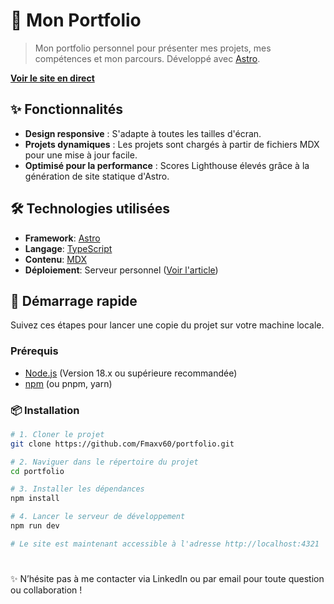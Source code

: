 # 🌟 Mon Portfolio

> Mon portfolio personnel pour présenter mes projets, mes compétences et mon parcours. Développé avec [Astro](https://astro.build/).

**[Voir le site en direct](https://mviolette.fr)**

<!-- Optionnel: Ajoutez une capture d'écran de votre site -->
<!-- ![Aperçu du portfolio](https://path-to-your-screenshot.png) -->

## ✨ Fonctionnalités

- **Design responsive** : S'adapte à toutes les tailles d'écran.
- **Projets dynamiques** : Les projets sont chargés à partir de fichiers MDX pour une mise à jour facile.
- **Optimisé pour la performance** : Scores Lighthouse élevés grâce à la génération de site statique d'Astro.

## 🛠️ Technologies utilisées

- **Framework**: [Astro](https://astro.build/)
- **Langage**: [TypeScript](https://www.typescriptlang.org/)
- **Contenu**: [MDX](https://mdxjs.com/)
- **Déploiement**: Serveur personnel ([Voir l'article](https://mviolette.fr/blog/homelab))

## 🚀 Démarrage rapide

Suivez ces étapes pour lancer une copie du projet sur votre machine locale.

### Prérequis

- [Node.js](https://nodejs.org/en/) (Version 18.x ou supérieure recommandée)
- [npm](https://www.npmjs.com/) (ou pnpm, yarn)

### 📦 Installation

```bash
# 1. Cloner le projet
git clone https://github.com/Fmaxv60/portfolio.git

# 2. Naviguer dans le répertoire du projet
cd portfolio

# 3. Installer les dépendances
npm install

# 4. Lancer le serveur de développement
npm run dev

# Le site est maintenant accessible à l'adresse http://localhost:4321
```
#

✨ N’hésite pas à me contacter via LinkedIn ou par email pour toute question ou collaboration !
